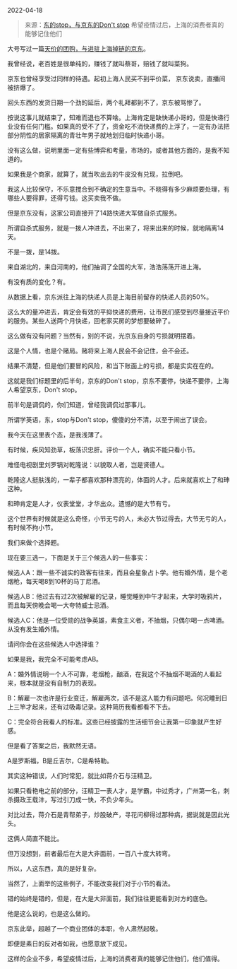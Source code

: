 2022-04-18

> 来源：[东的stop，与京东的Don&#39;t stop](http://mp.weixin.qq.com/s?__biz=MzU3NDc5Nzc0NQ==&mid=2247515524&idx=1&sn=f96e0db651108ecd8e530a64a950380b&chksm=fd2e1f5aca59964c3c3549d29023bc6c0fd4a0807b88470fe24d55c3574d1aab25a44735751b&scene=27#wechat_redirect)
> 希望疫情过后，上海的消费者真的能够记住他们

大号写过一篇[天价的团购，与进驻上海掉链的京东](http://mp.weixin.qq.com/s?__biz=MzU0MjYwNDU2Mw==&mid=2247504948&idx=1&sn=58133350952d6f76cccc22ffc36d8db6&chksm=fb1ab848cc6d315e49c90ed75e0b483d5b51bd7b17d494f8fd43dce876d8687c5a6d223c4013&scene=21#wechat_redirect)。  

  

我曾经说，老百姓是很单纯的，赚钱了就叫蔡哥，赔钱了就叫菜狗。  

  

京东也曾经享受过同样的待遇。起初上海人民买不到平价菜， 京东说卖，直播间被挤爆了。  

  

回头东西的发货日期一个劲的延后，两个礼拜都到不了，京东被骂惨了。

  

按说这事儿就结束了，知难而退也不算啥。上海肯定是缺快递小哥的，但是快递行业没有任何门槛。如果真的受不了了，资金吃不消快递费的上浮了，一定有办法把部分阴性的居家隔离的青壮年男子就地划归临时快递小哥。  

  

没有这么做，说明里面一定有些博弈和考量，市场的，或者其他方面的，是我不知道的。

  

如果我是个商家，就算了，就当吹出去的牛皮没有兑现，拉倒吧。

  

我这人比较保守，不乐意搅合到不确定的生意当中。不晓得有多少麻烦要处理，有哪些人要得罪，还得亏钱。这买卖我不做。

  

但是京东没有，这家公司直接开了14路快递大军做自杀式服务。  

  

所谓自杀式服务，就是一拨人冲进去，不出来了，将来出来的时候，就地隔离14天。

  

不是一拨，是14拨。  

  

来自湖北的，来自河南的，他们抽调了全国的大军，浩浩荡荡开进上海。  

  

有没有质的变化？有。  

  

从数据上看，京东派往上海的快递人员是上海目前留存的快递人员的50%。

  

这么大的量冲进去，肯定会有效的平抑快递的费用，让市民们感受到尽量接近平价的服务。某些人送两个月快递，回老家买房的梦想要破碎了。  

  

这么做有没有问题？当然有，别的不说，光京东自身的亏损就明摆着。  

  

这是个人情，也是个赌局。赌将来上海人民会不会记住，会不会还。

  

结果不清楚，但是他们要冒的风险，和当下账面上的亏损，都是实实在在的。  

  

这就是我们标题里的后半句，京东的Don't stop，京东不要停，快递不要停，上海人希望京东，Don't stop。

  

前半句是调侃的，你们知道，曾经我调侃过那事儿。  

  

所谓学英语，东，stop与Don't stop，傻傻的分不清，以至于闹出了误会。

  

我今天在这里表个态，是我浅薄了。  

  

有时候，疾风知劲草，板荡识忠肝。评价一个人，确实不能只看小节。

  

难怪电视剧里刘罗锅对乾隆说：以貌取人者，岂是贤德人。

  

乾隆这人挺肤浅的，一辈子都喜欢那种漂亮的，体面的人才。后来就喜欢上了和珅这种。  

  

和珅肯定是人才，仪表堂堂，才华出众。遗憾的是大节有亏。

  

这个世界有时候就是这么奇怪，小节无亏的人，未必大节过得去，大节无亏的人，有时候不拘小节。  

  

我们来做个选择题。  

  

现在要三选一，下面是关于三个候选人的一些事实：

  

候选人A：跟一些不诚实的政客有往来，而且会星象占卜学。他有婚外情，是个老烟枪，每天喝8到10杯的马丁尼酒。

  

候选人B：他过去有过2次被解雇的记录，睡觉睡到中午才起来，大学时吸鸦片，而且每天傍晚会喝一大夸特威士忌酒。

  

候选人C：他是一位受勋的战争英雄，素食主义者，不抽烟，只偶尔喝一点啤酒。从没有发生婚外情。

  

请问你会在这些候选人中选择谁？

  

如果是我，我完全不可能考虑AB。  

  

A：婚外情说明一个人不可靠，老烟枪，酗酒，在我这个不抽烟不喝酒的人看起来，根本就是没有自制力的表现。  

  

B：解雇一次也许是行业变迁，解雇两次，该不是这人能力有问题吧。何况睡到日上三竿才起来，还有过吸毒记录。这种简历我看都看不下去。  

  

C：完全符合我看人的标准。这些已经披露的生活细节会让我第一印象就产生好感。

  

但是看了答案之后，我默然无语。  

  

A是罗斯福，B是丘吉尔，C是希特勒。

  

其实这种错误，人们时常犯，就比如蒋介石与汪精卫。  

  

如果只看艳电之前的部分，汪精卫一表人才，是学霸，中过秀才，广州第一名，刺杀摄政王载沣，写过引刀成一快，不负少年头。

  

对比过去，蒋介石是青帮弟子，炒股破产，寻花问柳得过那种病，据说就是因此光头。

  

这俩人简直不能比。  

  

但万没想到，前者最后在大是大非面前，一百八十度大转弯。  

  

所以，人这东西，真的是好复杂。  

  

当然了，上面举的这些例子，不能改变我们对于小节的看法。  

  

错的始终是错的，但是，在大是大非面前，我们往往更能看到对方的底色。  

  

  

他是这么说的，也是这么做的。

  

  

京东此举，超越了一个商业团体的本职，令人肃然起敬。  

  

即便是素日的反对者如我，也愿意放下成见。  

  

这样的企业不多，希望疫情过后，上海的消费者真的能够记住他们，他们值得。

